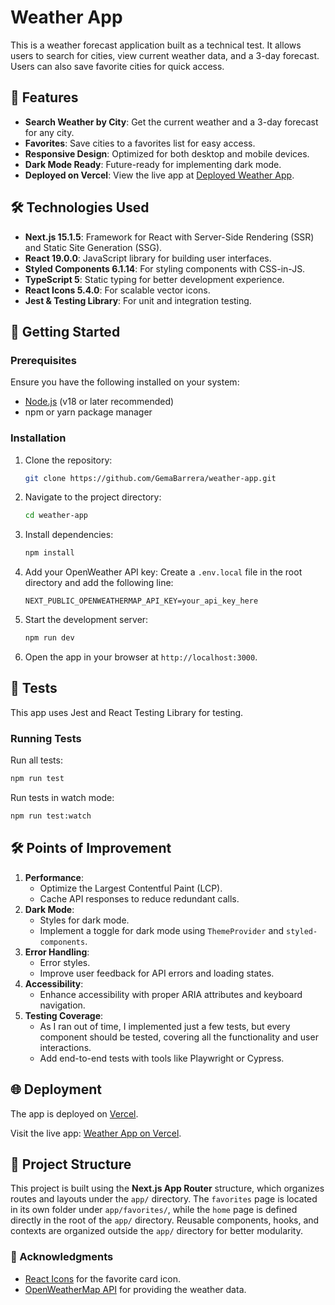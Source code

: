 # Weather App

This is a weather forecast application built as a technical test. It allows users to search for cities, view current weather data, and a 3-day forecast. Users can also save favorite cities for quick access.

## 🌟 Features

- **Search Weather by City**: Get the current weather and a 3-day forecast for any city.
- **Favorites**: Save cities to a favorites list for easy access.
- **Responsive Design**: Optimized for both desktop and mobile devices.
- **Dark Mode Ready**: Future-ready for implementing dark mode.
- **Deployed on Vercel**: View the live app at [Deployed Weather App](#).

## 🛠️ Technologies Used

- **Next.js 15.1.5**: Framework for React with Server-Side Rendering (SSR) and Static Site Generation (SSG).
- **React 19.0.0**: JavaScript library for building user interfaces.
- **Styled Components 6.1.14**: For styling components with CSS-in-JS.
- **TypeScript 5**: Static typing for better development experience.
- **React Icons 5.4.0**: For scalable vector icons.
- **Jest & Testing Library**: For unit and integration testing.

## 🚀 Getting Started

### Prerequisites

Ensure you have the following installed on your system:

- [Node.js](https://nodejs.org/) (v18 or later recommended)
- npm or yarn package manager

### Installation

1. Clone the repository:

   ```bash
   git clone https://github.com/GemaBarrera/weather-app.git
   ```

2. Navigate to the project directory:

   ```bash
   cd weather-app
   ```

3. Install dependencies:

   ```bash
   npm install
   ```

4. Add your OpenWeather API key:
   Create a `.env.local` file in the root directory and add the following line:

   ```env
   NEXT_PUBLIC_OPENWEATHERMAP_API_KEY=your_api_key_here
   ```

5. Start the development server:

   ```bash
   npm run dev
   ```

6. Open the app in your browser at `http://localhost:3000`.

## 🧪 Tests

This app uses Jest and React Testing Library for testing.

### Running Tests

Run all tests:

```bash
npm run test
```

Run tests in watch mode:

```bash
npm run test:watch
```

## 🛠️ Points of Improvement

1. **Performance**:
   - Optimize the Largest Contentful Paint (LCP).
   - Cache API responses to reduce redundant calls.
2. **Dark Mode**:
   - Styles for dark mode.
   - Implement a toggle for dark mode using `ThemeProvider` and `styled-components`.
3. **Error Handling**:
   - Error styles.
   - Improve user feedback for API errors and loading states.
4. **Accessibility**:
   - Enhance accessibility with proper ARIA attributes and keyboard navigation.
5. **Testing Coverage**:
   - As I ran out of time, I implemented just a few tests, but every component should be tested, covering all the functionality and user interactions.
   - Add end-to-end tests with tools like Playwright or Cypress.

## 🌐 Deployment

The app is deployed on [Vercel](https://vercel.com/).

Visit the live app: [Weather App on Vercel](https://weather-app-phi-mauve-67.vercel.app/).

## 📂 Project Structure

This project is built using the **Next.js App Router** structure, which organizes routes and layouts under the `app/` directory. The `favorites` page is located in its own folder under `app/favorites/`, while the `home` page is defined directly in the root of the `app/` directory. Reusable components, hooks, and contexts are organized outside the `app/` directory for better modularity.

### 🙏 Acknowledgments

- [React Icons](https://react-icons.github.io/react-icons/) for the favorite card icon.
- [OpenWeatherMap API](https://openweathermap.org/api) for providing the weather data.
